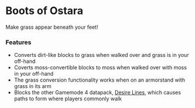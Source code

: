 # Boots of Ostara<!--$headerTitle--><!--$pmc:delete-->

Make grass appear beneath your feet!<!--$pmc:headerSize-->

### Features
- Converts dirt-like blocks to grass when walked over and grass is in your off-hand
- Coverts moss-convertible blocks to moss when walked over with moss in your off-hand
- The grass conversion functionality works when on an armorstand with grass in its arm
- Blocks the other Gamemode 4 datapack, [Desire Lines]($dynamicLink:gm4_desire_lines), which causes paths to form where players commonly walk
